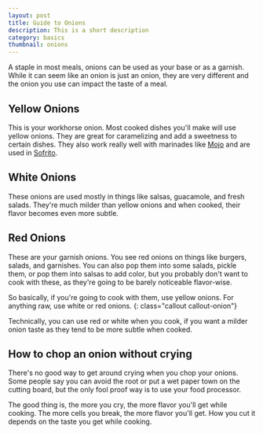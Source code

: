```yaml
---
layout: post
title: Guide to Onions
description: This is a short description
category: basics
thumbnail: onions
---
```


A staple in most meals, onions can be used as your base or as a garnish. While it can seem like an onion is just an onion, they are very different and the onion you use can impact the taste of a meal.


## Yellow Onions
This is your workhorse onion. Most cooked dishes you'll make will use yellow onions. They are great for caramelizing and add a sweetness  to certain dishes. They also work really well with marinades like [Mojo]() and are used in [Sofrito]().

## White Onions
These onions are used mostly in things like salsas, guacamole, and fresh salads. They're much milder than yellow onions and when cooked, their flavor becomes even more subtle.

## Red Onions
These are your garnish onions. You see red onions on things like burgers, salads, and garnishes. You can also pop them into some salads, pickle them, or pop them into salsas to add color, but you probably don't want to cook with these, as they're going to be barely noticeable flavor-wise.


So basically, if you're going to cook with them, use yellow onions. For anything raw, use white or red onions.
{: class="callout callout-onion"}

Technically, you can use red or white when you cook, if you want a milder onion taste as they tend to be more subtle when cooked. 


## How to chop an onion without crying

There's no good way to get around crying when you chop your onions. Some people say  you can avoid the root or put a wet paper town on the cutting board, but the only fool proof way is to use your food processor.

The good thing is, the more you cry, the more flavor you'll get while cooking. The more cells you break, the more flavor you'll get. How you cut it depends on the taste you get while cooking.

